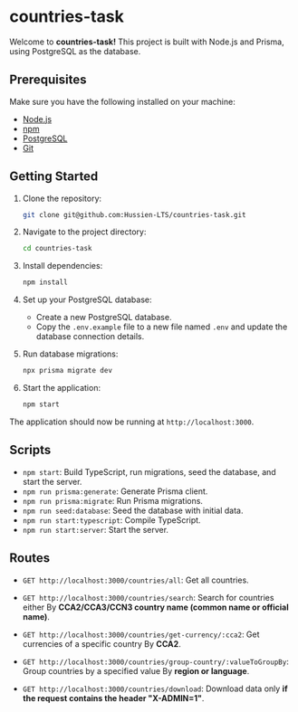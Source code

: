 # countries-task

Welcome to **countries-task!** This project is built with Node.js and Prisma, using PostgreSQL as the database.

## Prerequisites

Make sure you have the following installed on your machine:

- [Node.js](https://nodejs.org/)
- [npm](https://www.npmjs.com/)
- [PostgreSQL](https://www.postgresql.org/)
- [Git](https://git-scm.com/)

## Getting Started

1. Clone the repository:

    ```bash
    git clone git@github.com:Hussien-LTS/countries-task.git
    ```

2. Navigate to the project directory:

    ```bash
    cd countries-task
    ```

3. Install dependencies:

    ```bash
    npm install
    ```

4. Set up your PostgreSQL database:

    - Create a new PostgreSQL database.
    - Copy the `.env.example` file to a new file named `.env` and update the database connection details.

5. Run database migrations:

    ```bash
    npx prisma migrate dev
    ```

6. Start the application:

    ```bash
    npm start
    ```

The application should now be running at `http://localhost:3000`.

## Scripts

- `npm start`: Build TypeScript, run migrations, seed the database, and start the server.
- `npm run prisma:generate`: Generate Prisma client.
- `npm run prisma:migrate`: Run Prisma migrations.
- `npm run seed:database`: Seed the database with initial data.
- `npm run start:typescript`: Compile TypeScript.
- `npm run start:server`: Start the server.

## Routes

- `GET http://localhost:3000/countries/all`: Get all countries.

- `GET http://localhost:3000/countries/search`: Search for countries either By
**CCA2/CCA3/CCN3 country name (common name or official name)**.

- `GET http://localhost:3000/countries/get-currency/:cca2`: Get currencies of a specific country By **CCA2**.

- `GET http://localhost:3000/countries/group-country/:valueToGroupBy`: Group countries by a specified value By **region or language**.

- `GET http://localhost:3000/countries/download`: Download data only **if the request contains the header "X-ADMIN=1"**.
